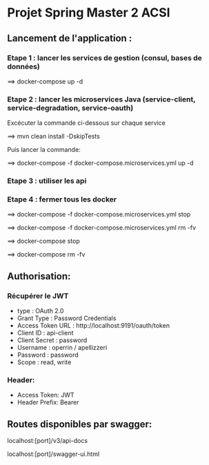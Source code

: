 # Projet Spring Master 2 ACSI
## Lancement de l'application :
###  Etape 1 : lancer les services de gestion (consul, bases de données) 
==> docker-compose up -d

### Etape 2 : lancer les microservices Java (service-client, service-degradation, service-oauth)

Excécuter la commande ci-dessous sur chaque service 

==> mvn clean install -DskipTests 

Puis lancer la commande:

==> docker-compose -f docker-compose.microservices.yml up -d

###  Etape 3 : utiliser les api

### Etape 4 : fermer tous les docker
==> docker-compose -f docker-compose.microservices.yml stop

==> docker-compose -f docker-compose.microservices.yml rm -fv

==> docker-compose stop

==> docker-compose rm -fv

## Authorisation:
### Récupérer le JWT
 - type : OAuth 2.0
 - Grant Type : Password Credentials
 - Access Token URL : http://localhost:9191/oauth/token
 - Client ID : api-client
 - Client Secret : password
 - Username : operrin / apellizzeri
 - Password : password
 - Scope : read, write

### Header:
- Access Token: JWT 
- Header Prefix: Bearer

## Routes disponibles par swagger:
localhost:[port]/v3/api-docs

localhost:[port]/swagger-ui.html
